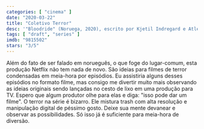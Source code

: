 ```yaml
---
categories: [ "cinema" ]
date: "2020-03-22"
title: "Coletivo Terror"
desc: '"Bloodride" (Noruega, 2020), escrito por Kjetil Indregard e Atle Knudsen, com Stig R. Amdam, Anna Bache-Wiig e Ellen Bendu.'
tags: [ "draft", "series" ]
imdb: "9815502"
stars: "3/5"
---
```

Além do fato de ser falado em norueguês, o que foge do lugar-comum, esta produção Netflix não tem nada de novo. São ideias para filmes de terror condensadas em meia-hora por episódios. Eu assistiria alguns desses episódios no formato filme, mas consigo me divertir muito mais observando as ideias originais sendo lançadas no cesto de lixo em uma produção para TV. Espero que algum produtor olhe para elas e diga: "isso pode dar um filme". O terror na série é bizarro. Ele mistura trash com alta resolução e manipulação digital de péssimo gosto. Deixe sua mente devanear e observar as possibilidades. Só isso já é suficiente para meia-hora de diversão.

